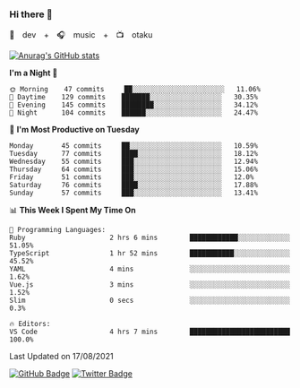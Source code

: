 ### Hi there 👋

🚀　dev　+　🎧　music　+　📺　otaku


[![Anurag's GitHub stats](https://github-readme-stats.vercel.app/api?username=koheitasaka&count_private=true&show_icons=true&theme=monokai)](https://github.com/koheitasaka/github-readme-stats)

<!--START_SECTION:waka-->
**I'm a Night 🦉** 

```text
🌞 Morning    47 commits     ██░░░░░░░░░░░░░░░░░░░░░░░   11.06% 
🌆 Daytime    129 commits    ███████░░░░░░░░░░░░░░░░░░   30.35% 
🌃 Evening    145 commits    ████████░░░░░░░░░░░░░░░░░   34.12% 
🌙 Night      104 commits    ██████░░░░░░░░░░░░░░░░░░░   24.47%

```
📅 **I'm Most Productive on Tuesday** 

```text
Monday       45 commits     ██░░░░░░░░░░░░░░░░░░░░░░░   10.59% 
Tuesday      77 commits     ████░░░░░░░░░░░░░░░░░░░░░   18.12% 
Wednesday    55 commits     ███░░░░░░░░░░░░░░░░░░░░░░   12.94% 
Thursday     64 commits     ███░░░░░░░░░░░░░░░░░░░░░░   15.06% 
Friday       51 commits     ███░░░░░░░░░░░░░░░░░░░░░░   12.0% 
Saturday     76 commits     ████░░░░░░░░░░░░░░░░░░░░░   17.88% 
Sunday       57 commits     ███░░░░░░░░░░░░░░░░░░░░░░   13.41%

```


📊 **This Week I Spent My Time On** 

```text
💬 Programming Languages: 
Ruby                     2 hrs 6 mins        ████████████░░░░░░░░░░░░░   51.05% 
TypeScript               1 hr 52 mins        ███████████░░░░░░░░░░░░░░   45.52% 
YAML                     4 mins              ░░░░░░░░░░░░░░░░░░░░░░░░░   1.62% 
Vue.js                   3 mins              ░░░░░░░░░░░░░░░░░░░░░░░░░   1.52% 
Slim                     0 secs              ░░░░░░░░░░░░░░░░░░░░░░░░░   0.3%

🔥 Editors: 
VS Code                  4 hrs 7 mins        █████████████████████████   100.0%

```


 Last Updated on 17/08/2021
<!--END_SECTION:waka-->

[![GitHub Badge](https://img.shields.io/badge/GitHub-100000?style=for-the-badge&logo=github&logoColor=white)](https://github.com/koheitasaka)
[![Twitter Badge](https://img.shields.io/badge/Twitter-1DA1F2?style=for-the-badge&logo=twitter&logoColor=white)](https://twitter.com/sleep_asleep_)
